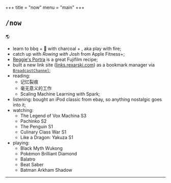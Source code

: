+++
title = "now"
menu = "main"
+++

## <pre>/now</pre>

🌎

- learn to bbq + 🍕 with charcoal + , aka play with fire;
- catch up with *Rowing with Josh* from Apple Fitness+;
- [Reggie's Portra](https://www.youtube.com/watch?v=t15X8HGt1ms) is a great Fujifilm recipe;
- built a new link site ([links.rexarski.com](http://links.rexarski.com)) as a bookmark manager via [`BroadcastChannel`](https://github.com/ccbikai/BroadcastChannel);
- reading:
  - 记忆裂痕
  - 毫无意义的工作
  - Scaling Machine Learning with Spark;
- listening: bought an iPod classic from ebay, so anything nostalgic goes into it;
- watching:
  - The Legend of Vox Machina S3
  - Pachinko S2
  - The Penguin S1
  - Culinary Class War S1
  - Like a Dragon: Yakuza S1
- playing:
  - Black Myth Wukong
  - Pokémon Brilliant Diamond
  - Balatro
  - Beat Saber
  - Batman Arkham Shadow

***
